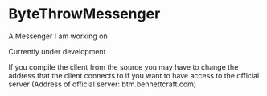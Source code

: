 # ByteThrowMessenger
A Messenger I am working on

Currently under development

If you compile the client from the source you may have to change the address that the client connects to if you want to have access to the official server (Address of official server: btm.bennettcraft.com)
